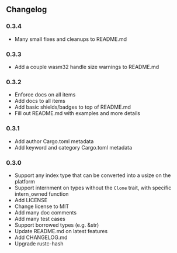 ## Changelog

### 0.3.4

- Many small fixes and cleanups to README.md

### 0.3.3

- Add a couple wasm32 handle size warnings to README.md

### 0.3.2

- Enforce docs on all items
- Add docs to all items
- Add basic shields/badges to top of README.md
- Fill out README.md with examples and more details

### 0.3.1

- Add author Cargo.toml metadata
- Add keyword and category Cargo.toml metadata

### 0.3.0

- Support any index type that can be converted into a usize on the platform
- Support internment on types without the `Clone` trait, with specific intern_owned function
- Add LICENSE
- Change license to MIT
- Add many doc comments
- Add many test cases
- Support borrowed types (e.g. &str)
- Update README.md on latest features
- Add CHANGELOG.md
- Upgrade rustc-hash
